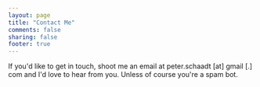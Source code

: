 ```yaml
---
layout: page
title: "Contact Me"
comments: false
sharing: false
footer: true
---
```


If you'd like to get in touch, shoot me an email at peter.schaadt [at] gmail [.] com and I'd love to hear from you. Unless of course you're a spam bot.
